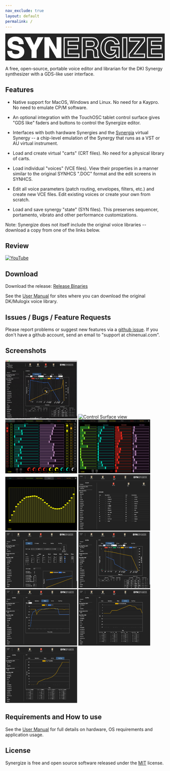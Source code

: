 ```yaml
---
nav_exclude: true
layout: default
permalink: /
---
```

<!--![Go](https://github.com/chinenual/synergize/workflows/Go/badge.svg)-->

<!--# synergize-->

<img src="https://github.com/chinenual/synergize/raw/master/docs/screenshots/logo-for-github.png?raw=true"/>

A free, open-source, portable voice editor and librarian for the DKI Synergy synthesizer
with a GDS-like user interface.

## Features

* Native support for MacOS, Windows and Linux. No need for a Kaypro. No
need to emulate CP/M software.

* An optional integration with the TouchOSC tablet control surface
  gives "GDS like" faders and buttons to control the Synergize editor.

* Interfaces with both hardware Synergies and the
  [Synergia](https://jariseon.github.io/synergia) virtual Synergy -- a
  chip-level emulation of the Synergy that runs as a VST or AU virtual instrument.

* Load and create virtual "carts" (CRT files).   No need for a physical
library of carts.

* Load individual "voices" (VCE files).   View their properties in a
manner similar to the original SYNHCS ".DOC" format and the edit screens in SYNHCS.

* Edit all voice parameters (patch routing, envelopes, filters, etc.) and create new VCE files.
Edit existing voices or create your own from scratch.

* Load and save synergy "state" (SYN files).  This preserves
sequencer, portamento, vibrato and other performance customizations.

Note: Synergize does not itself include the original voice libraries -- download a copy from one of the links below.

## Review

[![YouTube](http://i.ytimg.com/vi/6Ijs1H-cWLo/hqdefault.jpg)](https://www.youtube.com/watch?v=6Ijs1H-cWLo)


## Download

Download the release:
[Release Binaries](https://github.com/chinenual/synergize/releases)

See the [User Manual](voice-library.md) for sites where you can download the original DK/Mulogix voice library.

## Issues / Bugs / Feature Requests

Please report problems or suggest new features via a [github issue](https://github.com/chinenual/synergize/issues).  If you don't have a github account, send an email to "support at chinenual.com".


## Screenshots

<img title="Graphical Editors" src="https://github.com/chinenual/synergize/raw/master/docs/screenshots/env-editor-animated.gif?raw=true" width="45%"/>
<img title="Control Surface view" src="https://github.com/chinenual/synergize/raw/master/docs/screenshots/cs-animated.gif?raw=true" width="45%"/>
<img title="Control Surface view" src="https://github.com/chinenual/synergize/raw/master/docs/screenshots/cs-voice-tab.png?raw=true" width="45%"/>
<img title="Control Surface view" src="https://github.com/chinenual/synergize/raw/master/docs/screenshots/cs-freq-envs-tab.png?raw=true" width="45%"/>
<img title="Control Surface view" src="https://github.com/chinenual/synergize/raw/master/docs/screenshots/cs-filters-tab.png?raw=true" width="45%"/>

<img title="Cartridge voice listing view" src="https://github.com/chinenual/synergize/raw/master/docs/screenshots/viewCRT.png?raw=true" width="45%"/>
<img title="Voice main patch view" src="https://github.com/chinenual/synergize/raw/master/docs/screenshots/viewVCE_voice.png?raw=true" width="45%"/>
<img title="Voice Envelopes view" src="https://github.com/chinenual/synergize/raw/master/docs/screenshots/viewVCE_envs.png?raw=true" width="45%"/>
<img title="Voice Filters view" src="https://github.com/chinenual/synergize/raw/master/docs/screenshots/viewVCE_filters.png?raw=true" width="45%"/>
<img title="Voice Key Equalization view" src="https://github.com/chinenual/synergize/raw/master/docs/screenshots/viewVCE_keyeq.png?raw=true" width="45%"/>
<img title="Voice Key Proportion view" src="https://github.com/chinenual/synergize/raw/master/docs/screenshots/viewVCE_keyprop.png?raw=true" width="45%"/>


## Requirements and How to use

See the [User Manual](intro.md) for full details on hardware, OS
requirements and application usage.

## License

Synergize is free and open source software released under the [MIT](LICENSE)
license.



